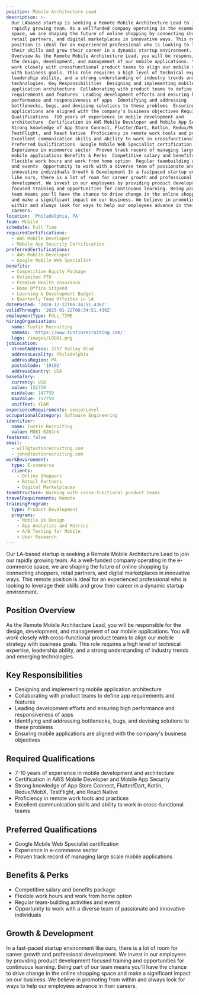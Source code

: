 ```yaml
---
position: Mobile Architecture Lead
description: >-
  Our LAbased startup is seeking a Remote Mobile Architecture Lead to join our
  rapidly growing team. As a wellfunded company operating in the ecommerce
  space, we are shaping the future of online shopping by connecting shoppers,
  retail partners, and digital marketplaces in innovative ways. This remote
  position is ideal for an experienced professional who is looking to leverage
  their skills and grow their career in a dynamic startup environment. Position
  Overview As the Remote Mobile Architecture Lead, you will be responsible for
  the design, development, and management of our mobile applications. You will
  work closely with crossfunctional product teams to align our mobile strategy
  with business goals. This role requires a high level of technical expertise,
  leadership ability, and a strong understanding of industry trends and emerging
  technologies. Key Responsibilities  Designing and implementing mobile
  application architecture  Collaborating with product teams to define app
  requirements and features  Leading development efforts and ensuring high
  performance and responsiveness of apps  Identifying and addressing
  bottlenecks, bugs, and devising solutions to these problems  Ensuring mobile
  applications are aligned with the company's business objectives Required
  Qualifications  710 years of experience in mobile development and
  architecture  Certification in AWS Mobile Developer and Mobile App Security 
  Strong knowledge of App Store Connect, Flutter/Dart, Kotlin, Redux/MobX,
  TestFlight, and React Native  Proficiency in remote work tools and practices 
  Excellent communication skills and ability to work in crossfunctional teams
  Preferred Qualifications  Google Mobile Web Specialist certification 
  Experience in ecommerce sector  Proven track record of managing large scale
  mobile applications Benefits & Perks  Competitive salary and benefits package 
  Flexible work hours and work from home option  Regular teambuilding activities
  and events  Opportunity to work with a diverse team of passionate and
  innovative individuals Growth & Development In a fastpaced startup environment
  like ours, there is a lot of room for career growth and professional
  development. We invest in our employees by providing product development
  focused training and opportunities for continuous learning. Being part of our
  team means you'll have the chance to drive change in the online shopping space
  and make a significant impact on our business. We believe in promoting from
  within and always look for ways to help our employees advance in their
  careers.
location: 'Philadelphia, PA'
team: Mobile
schedule: Full Time
requiredCertifications:
  - AWS Mobile Developer
  - Mobile App Security Certification
preferredCertifications:
  - AWS Mobile Developer
  - Google Mobile Web Specialist
benefits:
  - Competitive Equity Package
  - Unlimited PTO
  - Premium Health Insurance
  - Home Office Stipend
  - Learning & Development Budget
  - Quarterly Team Offsites in LA
datePosted: '2024-12-22T06:34:51.436Z'
validThrough: '2025-01-22T06:34:51.436Z'
employmentType: FULL_TIME
hiringOrganization:
  name: Tustin Recruiting
  sameAs: 'https://www.tustinrecruiting.com/'
  logo: /images/LOGO1.png
jobLocation:
  streetAddress: 3757 Valley Blvd
  addressLocality: Philadelphia
  addressRegion: PA
  postalCode: '19102'
  addressCountry: USA
baseSalary:
  currency: USD
  value: 152750
  minValue: 147750
  maxValue: 157750
  unitText: YEAR
experienceRequirements: seniorLevel
occupationalCategory: Software Engineering
identifier:
  name: Tustin Recruiting
  value: MOBI-6281nk
featured: false
email:
  - will@tustinrecruiting.com
  - john@tustinrecruiting.com
workEnvironment:
  type: E-commerce
  clients:
    - Online Shoppers
    - Retail Partners
    - Digital Marketplaces
teamStructure: Working with cross-functional product teams
travelRequirements: Remote
trainingProgram:
  type: Product Development
  programs:
    - Mobile UX Design
    - App Analytics and Metrics
    - A/B Testing for Mobile
    - User Research
---
```




Our LA-based startup is seeking a Remote Mobile Architecture Lead to join our rapidly growing team. As a well-funded company operating in the e-commerce space, we are shaping the future of online shopping by connecting shoppers, retail partners, and digital marketplaces in innovative ways. This remote position is ideal for an experienced professional who is looking to leverage their skills and grow their career in a dynamic startup environment. 

## Position Overview
As the Remote Mobile Architecture Lead, you will be responsible for the design, development, and management of our mobile applications. You will work closely with cross-functional product teams to align our mobile strategy with business goals. This role requires a high level of technical expertise, leadership ability, and a strong understanding of industry trends and emerging technologies.

## Key Responsibilities
- Designing and implementing mobile application architecture
- Collaborating with product teams to define app requirements and features
- Leading development efforts and ensuring high performance and responsiveness of apps
- Identifying and addressing bottlenecks, bugs, and devising solutions to these problems
- Ensuring mobile applications are aligned with the company's business objectives

## Required Qualifications
- 7-10 years of experience in mobile development and architecture
- Certification in AWS Mobile Developer and Mobile App Security
- Strong knowledge of App Store Connect, Flutter/Dart, Kotlin, Redux/MobX, TestFlight, and React Native
- Proficiency in remote work tools and practices
- Excellent communication skills and ability to work in cross-functional teams

## Preferred Qualifications
- Google Mobile Web Specialist certification
- Experience in e-commerce sector
- Proven track record of managing large scale mobile applications

## Benefits & Perks
- Competitive salary and benefits package
- Flexible work hours and work from home option
- Regular team-building activities and events
- Opportunity to work with a diverse team of passionate and innovative individuals

## Growth & Development
In a fast-paced startup environment like ours, there is a lot of room for career growth and professional development. We invest in our employees by providing product development focused training and opportunities for continuous learning. Being part of our team means you'll have the chance to drive change in the online shopping space and make a significant impact on our business. We believe in promoting from within and always look for ways to help our employees advance in their careers.

